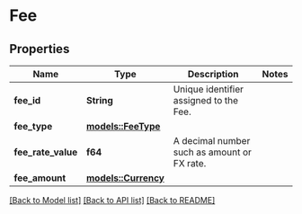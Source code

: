 # Fee

## Properties

Name | Type | Description | Notes
------------ | ------------- | ------------- | -------------
**fee_id** | **String** | Unique identifier assigned to the Fee.  | 
**fee_type** | [**models::FeeType**](FeeType.md) |  | 
**fee_rate_value** | **f64** | A decimal number such as amount or FX rate. | 
**fee_amount** | [**models::Currency**](Currency.md) |  | 

[[Back to Model list]](../README.md#documentation-for-models) [[Back to API list]](../README.md#documentation-for-api-endpoints) [[Back to README]](../README.md)



